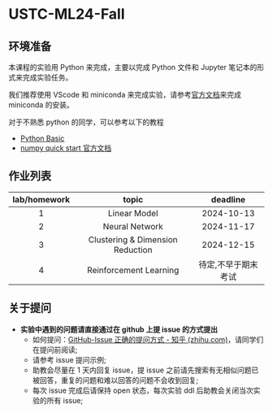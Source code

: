 # USTC-ML24-Fall

## 环境准备

本课程的实验用 Python 来完成，主要以完成 Python 文件和 Jupyter 笔记本的形式来完成实验任务。

我们推荐使用 VScode 和 miniconda 来完成实验，请参考[官方文档](https://docs.anaconda.com/miniconda/)来完成 miniconda 的安装。

对于不熟悉 python 的同学，可以参考以下的教程
* [Python Basic]([tutorial/PythonBasics.ipynb](https://github.com/USTC-MLI-F23/Assignments/blob/main/tutorial/PythonBasics.ipynb))
* [numpy quick start 官方文档](https://numpy.org/doc/stable/user/quickstart.html)

## 作业列表
|lab/homework|topic|deadline|
|:-:|:-:|:-:|
|1|Linear Model|2024-10-13|
|2|Neural Network|2024-11-17|
|3|Clustering & Dimension Reduction|2024-12-15|
|4|Reinforcement Learning|待定,不早于期末考试|

## 关于提问
- **实验中遇到的问题请直接通过在 github 上提 issue 的方式提出**
  - 如何提问：[GitHub-Issue 正确的提问方式 - 知乎 (zhihu.com)](https://zhuanlan.zhihu.com/p/75691927)，请同学们在提问前阅读;
  - 请参考 issue 提问示例;
  - 助教会尽量在 1 天内回复 issue，提 issue 之前请先搜索有无相似问题已被回答，重复的问题和难以回答的问题不会收到回复;
  - 每次 issue 完成后请保持 open 状态，每次实验 ddl 后助教会关闭当次实验的所有 issue;
